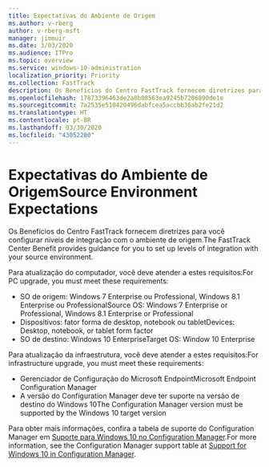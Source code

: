 ```yaml
---
title: Expectativas do Ambiente de Origem
ms.author: v-rberg
author: v-rberg-msft
manager: jimmuir
ms.date: 3/03/2020
ms.audience: ITPro
ms.topic: overview
ms.service: windows-10-administration
localization_priority: Priority
ms.collection: FastTrack
description: Os Benefícios do Centro FastTrack fornecem diretrizes para você configurar níveis de integração com o ambiente de origem para a implantação do Windows 10.
ms.openlocfilehash: 17873396463de2a8b08563ea9245b7206890de1e
ms.sourcegitcommit: 7a2535e510420496dabfcea5accbb36ab2fe21d2
ms.translationtype: HT
ms.contentlocale: pt-BR
ms.lasthandoff: 03/30/2020
ms.locfileid: "43052280"
---
```

# <a name="source-environment-expectations"></a><span data-ttu-id="20e54-103">Expectativas do Ambiente de Origem</span><span class="sxs-lookup"><span data-stu-id="20e54-103">Source Environment Expectations</span></span>

<span data-ttu-id="20e54-104">Os Benefícios do Centro FastTrack fornecem diretrizes para você configurar níveis de integração com o ambiente de origem.</span><span class="sxs-lookup"><span data-stu-id="20e54-104">The FastTrack Center Benefit provides guidance for you to set up levels of integration with your source environment.</span></span>
  
<span data-ttu-id="20e54-105">Para atualização do computador, você deve atender a estes requisitos:</span><span class="sxs-lookup"><span data-stu-id="20e54-105">For PC upgrade, you must meet these requirements:</span></span>

- <span data-ttu-id="20e54-106">SO de origem: Windows 7 Enterprise ou Professional, Windows 8.1 Enterprise ou Professional</span><span class="sxs-lookup"><span data-stu-id="20e54-106">Source OS: Windows 7 Enterprise or Professional, Windows 8.1 Enterprise or Professional</span></span>
- <span data-ttu-id="20e54-107">Dispositivos: fator forma de desktop, notebook ou tablet</span><span class="sxs-lookup"><span data-stu-id="20e54-107">Devices: Desktop, notebook, or tablet form factor</span></span>
- <span data-ttu-id="20e54-108">SO de destino: Windows 10 Enterprise</span><span class="sxs-lookup"><span data-stu-id="20e54-108">Target OS: Window 10 Enterprise</span></span>

<span data-ttu-id="20e54-109">Para atualização da infraestrutura, você deve atender a estes requisitos:</span><span class="sxs-lookup"><span data-stu-id="20e54-109">For infrastructure upgrade, you must meet these requirements:</span></span>   

- <span data-ttu-id="20e54-110">Gerenciador de Configuração do Microsoft Endpoint</span><span class="sxs-lookup"><span data-stu-id="20e54-110">Microsoft Endpoint Configuration Manager</span></span>  
- <span data-ttu-id="20e54-111">A versão do Configuration Manager deve ter suporte na versão de destino do Windows 10</span><span class="sxs-lookup"><span data-stu-id="20e54-111">The Configuration Manager version must be supported by the Windows 10 target version</span></span>

<span data-ttu-id="20e54-112">Para obter mais informações, confira a tabela de suporte do Configuration Manager em [Suporte para Windows 10 no Configuration Manager](https://docs.microsoft.com/sccm/core/plan-design/configs/support-for-windows-10).</span><span class="sxs-lookup"><span data-stu-id="20e54-112">For more information, see the Configuration Manager support table at [Support for Windows 10 in Configuration Manager](https://docs.microsoft.com/sccm/core/plan-design/configs/support-for-windows-10).</span></span>
  